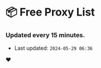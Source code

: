 # :package: Free Proxy List
### Updated every 15 minutes.

- Last updated: `2024-05-29 06:36`

:heart:
